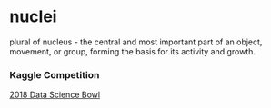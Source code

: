 # nuclei
plural of nucleus - the central and most important part of an object, movement, or group, forming the basis for its activity and growth.


### Kaggle Competition 


[2018 Data Science Bowl](https://www.kaggle.com/c/data-science-bowl-2018/leaderboard)
